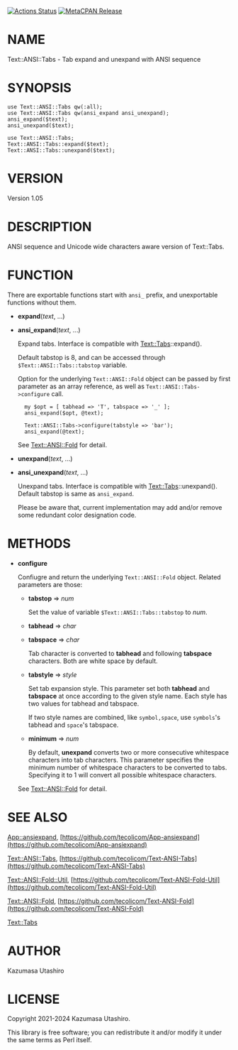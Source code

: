 [![Actions Status](https://github.com/tecolicom/Text-ANSI-Tabs/workflows/test/badge.svg)](https://github.com/tecolicom/Text-ANSI-Tabs/actions) [![MetaCPAN Release](https://badge.fury.io/pl/Text-ANSI-Tabs.svg)](https://metacpan.org/release/Text-ANSI-Tabs)
# NAME

Text::ANSI::Tabs - Tab expand and unexpand with ANSI sequence

# SYNOPSIS

    use Text::ANSI::Tabs qw(:all);
    use Text::ANSI::Tabs qw(ansi_expand ansi_unexpand);
    ansi_expand($text);
    ansi_unexpand($text);

    use Text::ANSI::Tabs;
    Text::ANSI::Tabs::expand($text);
    Text::ANSI::Tabs::unexpand($text);

# VERSION

Version 1.05

# DESCRIPTION

ANSI sequence and Unicode wide characters aware version of Text::Tabs.

# FUNCTION

There are exportable functions start with `ansi_` prefix, and
unexportable functions without them.

- **expand**(_text_, ...)
- **ansi\_expand**(_text_, ...)

    Expand tabs.  Interface is compatible with [Text::Tabs](https://metacpan.org/pod/Text%3A%3ATabs)::expand().

    Default tabstop is 8, and can be accessed through
    `$Text::ANSI::Tabs::tabstop` variable.

    Option for the underlying `Text::ANSI::Fold` object can be passed by
    first parameter as an array reference, as well as `Text::ANSI::Tabs->configure` call.

        my $opt = [ tabhead => 'T', tabspace => '_' ];
        ansi_expand($opt, @text);

        Text::ANSI::Tabs->configure(tabstyle => 'bar');
        ansi_expand(@text);

    See [Text::ANSI::Fold](https://metacpan.org/pod/Text%3A%3AANSI%3A%3AFold) for detail.

- **unexpand**(_text_, ...)
- **ansi\_unexpand**(_text_, ...)

    Unexpand tabs.  Interface is compatible with
    [Text::Tabs](https://metacpan.org/pod/Text%3A%3ATabs)::unexpand().  Default tabstop is same as `ansi_expand`.

    Please be aware that, current implementation may add and/or remove
    some redundant color designation code.

# METHODS

- **configure**

    Confiugre and return the underlying `Text::ANSI::Fold` object.
    Related parameters are those:

    - **tabstop** => _num_

        Set the value of variable `$Text::ANSI::Tabs::tabstop` to _num_.

    - **tabhead** => _char_
    - **tabspace** => _char_

        Tab character is converted to **tabhead** and following **tabspace**
        characters.  Both are white space by default.

    - **tabstyle** => _style_

        Set tab expansion style.  This parameter set both **tabhead** and
        **tabspace** at once according to the given style name.  Each style has
        two values for tabhead and tabspace.

        If two style names are combined, like `symbol,space`, use
        `symbols`'s tabhead and `space`'s tabspace.

    - **minimum** => _num_

        By default, **unexpand** converts two or more consecutive whitespace
        characters into tab characters.  This parameter specifies the minimum
        number of whitespace characters to be converted to tabs.  Specifying
        it to 1 will convert all possible whitespace characters.

    See [Text::ANSI::Fold](https://metacpan.org/pod/Text%3A%3AANSI%3A%3AFold) for detail.

# SEE ALSO

[App::ansiexpand](https://metacpan.org/pod/App%3A%3Aansiexpand),
[https://github.com/tecolicom/App-ansiexpand](https://github.com/tecolicom/App-ansiexpand)

[Text::ANSI::Tabs](https://metacpan.org/pod/Text%3A%3AANSI%3A%3ATabs),
[https://github.com/tecolicom/Text-ANSI-Tabs](https://github.com/tecolicom/Text-ANSI-Tabs)

[Text::ANSI::Fold::Util](https://metacpan.org/pod/Text%3A%3AANSI%3A%3AFold%3A%3AUtil),
[https://github.com/tecolicom/Text-ANSI-Fold-Util](https://github.com/tecolicom/Text-ANSI-Fold-Util)

[Text::ANSI::Fold](https://metacpan.org/pod/Text%3A%3AANSI%3A%3AFold),
[https://github.com/tecolicom/Text-ANSI-Fold](https://github.com/tecolicom/Text-ANSI-Fold)

[Text::Tabs](https://metacpan.org/pod/Text%3A%3ATabs)

# AUTHOR

Kazumasa Utashiro

# LICENSE

Copyright 2021-2024 Kazumasa Utashiro.

This library is free software; you can redistribute it and/or modify
it under the same terms as Perl itself.
